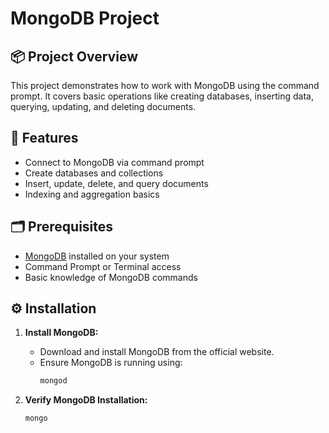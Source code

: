# MongoDB Project

## 📦 Project Overview
This project demonstrates how to work with MongoDB using the command prompt. It covers basic operations like creating databases, inserting data, querying, updating, and deleting documents.

## 🚀 Features
- Connect to MongoDB via command prompt
- Create databases and collections
- Insert, update, delete, and query documents
- Indexing and aggregation basics

## 🗂️ Prerequisites
- [MongoDB](https://www.mongodb.com/try/download/community) installed on your system
- Command Prompt or Terminal access
- Basic knowledge of MongoDB commands

## ⚙️ Installation
1. **Install MongoDB:**
   - Download and install MongoDB from the official website.
   - Ensure MongoDB is running using:
     ```bash
     mongod
     ```

2. **Verify MongoDB Installation:**
   ```bash
   mongo
